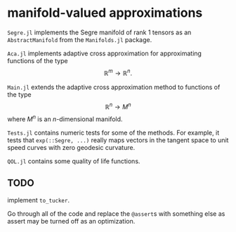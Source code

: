 # manifold-valued approximations

`Segre.jl` implements the Segre manifold of rank 1 tensors as an `AbstractManifold` from the `Manifolds.jl` package.

`Aca.jl` implements adaptive cross approximation for approximating functions of the type $$\mathbb{R}^m \to \mathbb{R}^n.$$

`Main.jl` extends the adaptive cross approximation method to functions of the type $$\mathbb{R}^n \to M^n$$ where $M^n$ is an $n$-dimensional manifold.

`Tests.jl` contains numeric tests for some of the methods.
For example, it tests that `exp(::Segre, ...)` really maps vectors in the tangent space to unit speed curves with zero geodesic curvature.

`QOL.jl` contains some quality of life functions.


## TODO
implement `to_tucker`.

Go through all of the code and replace the `@assert`s with something else as assert may be turned off as an optimization.
